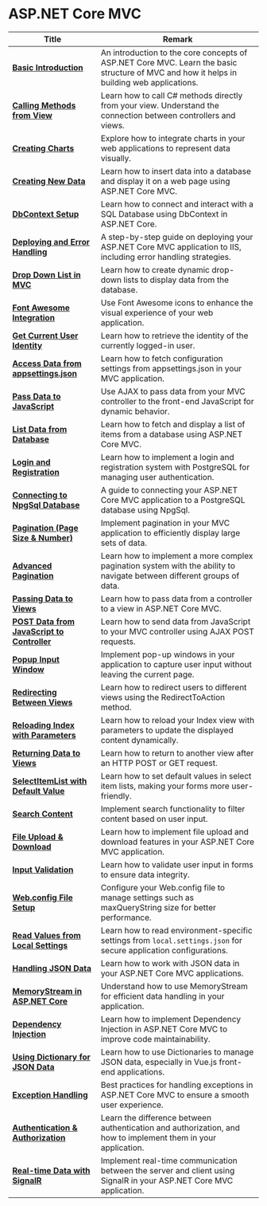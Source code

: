 # **ASP.NET Core MVC**
| **Title** | **Remark** |
|--------------|-----------|
| [**Basic Introduction**](https://github.com/potatoscript/asp.net.core.mvc/wiki/Basic) | An introduction to the core concepts of ASP.NET Core MVC. Learn the basic structure of MVC and how it helps in building web applications. |
| [**Calling Methods from View**](https://github.com/potatoscript/asp.net.core.mvc/wiki/Call-Method-from-View) | Learn how to call C# methods directly from your view. Understand the connection between controllers and views. |
| [**Creating Charts**](https://github.com/potatoscript/asp.net.core.mvc/wiki/Chart) | Explore how to integrate charts in your web applications to represent data visually. |
| [**Creating New Data**](https://github.com/potatoscript/asp.net.core.mvc/wiki/Create-Data) | Learn how to insert data into a database and display it on a web page using ASP.NET Core MVC. |
| [**DbContext Setup**](https://github.com/potatoscript/asp.net.core.mvc/wiki/DbContext) | Learn how to connect and interact with a SQL Database using DbContext in ASP.NET Core. |
| [**Deploying and Error Handling**](https://github.com/potatoscript/asp.net.core.mvc/wiki/Deploy-Publish) | A step-by-step guide on deploying your ASP.NET Core MVC application to IIS, including error handling strategies. |
| [**Drop Down List in MVC**](https://github.com/potatoscript/asp.net.core.mvc/wiki/DropDownList) | Learn how to create dynamic drop-down lists to display data from the database. |
| [**Font Awesome Integration**](https://github.com/potatoscript/asp.net.core.mvc/wiki/Font-Awsome) | Use Font Awesome icons to enhance the visual experience of your web application. |
| [**Get Current User Identity**](https://github.com/potatoscript/asp.net.core.mvc/wiki/Get-Current-User-Identity) | Learn how to retrieve the identity of the currently logged-in user. |
| [**Access Data from appsettings.json**](https://github.com/potatoscript/asp.net.core.mvc/wiki/Share-Appsettings.json) | Learn how to fetch configuration settings from appsettings.json in your MVC application. |
| [**Pass Data to JavaScript**](https://github.com/potatoscript/asp.net.core.mvc/wiki/Passing-Data-to-JS) | Use AJAX to pass data from your MVC controller to the front-end JavaScript for dynamic behavior. |
| [**List Data from Database**](https://github.com/potatoscript/asp.net.core.mvc/wiki/List-Data) | Learn how to fetch and display a list of items from a database using ASP.NET Core MVC. |
| [**Login and Registration**](https://github.com/potatoscript/asp.net.core.mvc/wiki/Login-Register) | Learn how to implement a login and registration system with PostgreSQL for managing user authentication. |
| [**Connecting to NpgSql Database**](https://github.com/potatoscript/asp.net.mvc/wiki/Connect-Database) | A guide to connecting your ASP.NET Core MVC application to a PostgreSQL database using NpgSql. |
| [**Pagination (Page Size & Number)**](https://github.com/potatoscript/asp.net.core.mvc/wiki/Pagination) | Implement pagination in your MVC application to efficiently display large sets of data. |
| [**Advanced Pagination**](https://github.com/potatoscript/asp.net.core.mvc/wiki/Pagination2) | Learn how to implement a more complex pagination system with the ability to navigate between different groups of data. |
| [**Passing Data to Views**](https://github.com/potatoscript/asp.net.core.mvc/wiki/Passing-Data-to-View) | Learn how to pass data from a controller to a view in ASP.NET Core MVC. |
| [**POST Data from JavaScript to Controller**](https://github.com/potatoscript/asp.net.core.mvc/wiki/POST-Data-from-JS) | Learn how to send data from JavaScript to your MVC controller using AJAX POST requests. |
| [**Popup Input Window**](https://github.com/potatoscript/asp.net.core.mvc/wiki/Popup-Input-Window) | Implement pop-up windows in your application to capture user input without leaving the current page. |
| [**Redirecting Between Views**](https://github.com/potatoscript/asp.net.core.mvc/wiki/RedirectToAction) | Learn how to redirect users to different views using the RedirectToAction method. |
| [**Reloading Index with Parameters**](https://github.com/potatoscript/asp.net.core.mvc/wiki/Reload-Index) | Learn how to reload your Index view with parameters to update the displayed content dynamically. |
| [**Returning Data to Views**](https://github.com/potatoscript/asp.net.mvc/wiki/Return) | Learn how to return to another view after an HTTP POST or GET request. |
| [**SelectItemList with Default Value**](https://github.com/potatoscript/asp.net.core.mvc/wiki/SelectItemList) | Learn how to set default values in select item lists, making your forms more user-friendly. |
| [**Search Content**](https://github.com/potatoscript/asp.net.core.mvc/wiki/Search-Content) | Implement search functionality to filter content based on user input. |
| [**File Upload & Download**](https://github.com/potatoscript/asp.net.core.mvc/wiki/Upload-Download-File) | Learn how to implement file upload and download features in your ASP.NET Core MVC application. |
| [**Input Validation**](https://github.com/potatoscript/asp.net.mvc/wiki/Validation) | Learn how to validate user input in forms to ensure data integrity. |
| [**Web.config File Setup**](https://github.com/potatoscript/asp.net.core.mvc/wiki/Web-config-file) | Configure your Web.config file to manage settings such as maxQueryString size for better performance. |
| [**Read Values from Local Settings**](https://github.com/potatoscript/asp.net.core.mvc/wiki/Share-Appsettings.json) | Learn how to read environment-specific settings from `local.settings.json` for secure application configurations. |
| [**Handling JSON Data**](https://github.com/potatoscript/asp.net.core.mvc/wiki/json-data-handling) | Learn how to work with JSON data in your ASP.NET Core MVC applications. |
| [**MemoryStream in ASP.NET Core**](https://github.com/potatoscript/asp.net.core.mvc/wiki/memory-stream) | Understand how to use MemoryStream for efficient data handling in your application. |
| [**Dependency Injection**](https://github.com/potatoscript/asp.net.core.mvc/wiki/Dependency-Injection) | Learn how to implement Dependency Injection in ASP.NET Core MVC to improve code maintainability. |
| [**Using Dictionary for JSON Data**](https://github.com/potatoscript/asp.net.core.mvc/wiki/dictionary) | Learn how to use Dictionaries to manage JSON data, especially in Vue.js front-end applications. |
| [**Exception Handling**](https://github.com/potatoscript/asp.net.core.mvc/wiki/Exception-Handling) | Best practices for handling exceptions in ASP.NET Core MVC to ensure a smooth user experience. |
| [**Authentication & Authorization**](https://github.com/potatoscript/asp.net.core.mvc/wiki/Authentication-Authorization) | Learn the difference between authentication and authorization, and how to implement them in your application. |
| [**Real-time Data with SignalR**](https://github.com/potatoscript/asp.net.core.mvc/wiki/SignalR) | Implement real-time communication between the server and client using SignalR in your ASP.NET Core MVC application. |

